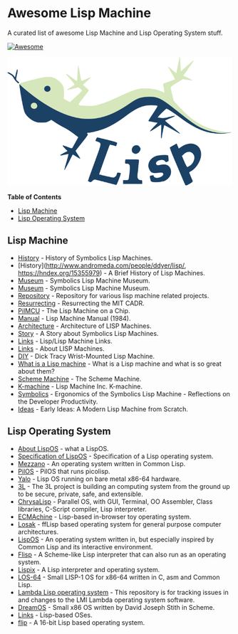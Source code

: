 # Awesome Lisp Machine
A curated list of awesome Lisp Machine and Lisp Operating System stuff.

[![Awesome](https://cdn.rawgit.com/sindresorhus/awesome/d7305f38d29fed78fa85652e3a63e154dd8e8829/media/badge.svg)](https://github.com/sindresorhus/awesome)

![Lisp logo](https://github.com/azzamsa/lisp-logo/blob/master/logos/lisp-lizard-with-text.svg)


<!-- markdown-toc start - Don't edit this section. Run M-x markdown-toc-refresh-toc -->
**Table of Contents**

- [Lisp Machine](#lisp-machine)
- [Lisp Operating System](#lisp-operating-system)

<!-- markdown-toc end -->


## Lisp Machine

- [History](https://danluu.com/symbolics-lisp-machines/) - History of Symbolics Lisp Machines.
- [History](http://www.andromeda.com/people/ddyer/lisp/, https://hndex.org/15355979) - A Brief History of Lisp Machines.
- [Museum](https://www.ifis.uni-luebeck.de/~moeller/symbolics-info/index.html) - Symbolics Lisp Machine Museum.
- [Museum](http://smbx.org/) - Symbolics Lisp Machine Museum.
- [Repository](http://www.unlambda.com/) - Repository for various lisp machine related projects.
- [Resurrecting](https://lm-3.github.io/) - Resurrecting the MIT CADR.
- [PilMCU](http://www.mail-archive.com/picolisp@software-lab.de/msg04823.html) - The Lisp Machine on a Chip.
- [Manual](https://hanshuebner.github.io/lmman/title.xml) - Lisp Machine Manual (1984).
- [Architecture](http://www.cs.utah.edu/~mflatt/past-courses/cs6510/public_html/lispm.pdf) - Architecture of LISP Machines.
- [Story](http://kremlin.enterprises/post/129364443055/your-code-is-so-bad-we-had-to-make-etclocal) - A Story about Symbolics Lisp Machines.
- [Links](http://www.lispmachine.net/) - Lisp/Lisp Machine Links.
- [Links](http://fare.tunes.org/LispM.html) - About LISP Machines.
- [DIY](https://www.jwz.org/blog/2016/11/dick-tracy-wrist-mounted-lisp-machine/) - Dick Tracy Wrist-Mounted Lisp Machine.
- [What is a Lisp machine](https://www.quora.com/What-is-a-lisp-machine-and-what-is-so-great-about-them) - What is a Lisp machine and what is so great about them?
- [Scheme Machine](http://burgerrg.github.io/TR413.pdf) - The Scheme Machine.
- [K-machine](http://fare.tunes.org/tmp/emergent/kmachine.htm) - Lisp Machine Inc. K-machine.
- [Symbolics](http://lispm.de/symbolics-lisp-machine-ergonomics) - Ergonomics of the Symbolics Lisp Machine - Reflections on the Developer Productivity.
- [Ideas](https://luksamuk.codes/posts/lispm-001.html) - Early Ideas: A Modern Lisp Machine from Scratch.


## Lisp Operating System

- [About LispOS](http://metamodular.com/Common-Lisp/lispos.html) - what a LispOS.
- [Specification of LispOS](http://metamodular.com/lispos.pdf) - Specification of a Lisp operating system.
- [Mezzano](https://github.com/froggey/Mezzano) - An operating system written in Common Lisp.
- [PilOS](https://picolisp.com/wiki/?PilOS) - PilOS that runs picolisp.
- [Yalo](https://github.com/whily/yalo) - Lisp OS running on bare metal x86-64 hardware.
- [3L](https://3lproject.org/) - The 3L project is building an computing system from the ground up to be secure, private, safe, and extensible.
- [ChrysaLisp](https://github.com/vygr/ChrysaLisp) -  Parallel OS, with GUI, Terminal, OO Assembler, Class libraries, C-Script compiler, Lisp interpreter.
- [ECMAchine](https://github.com/AlexNisnevich/ECMAchine) - Lisp-based in-browser toy operating system.
- [Losak](https://sourceforge.net/projects/losak/) -  ffLisp based operating system for general purpose computer architectures.
- [LispOS](https://github.com/robert-strandh/LispOS) - An operating system written in, but especially inspired by Common Lisp and its interactive environment.
- [Flisp](https://github.com/fjames86/flisp) - A Scheme-like Lisp interpreter that can also run as an operating system.
- [Lispix](https://github.com/saniv/lispix) - A Lisp interpreter and operating system.
- [LOS-64](https://github.com/afonsotrepa/LOS-64) - Small LISP-1 OS for x86-64 written in C, asm and Common Lisp.
- [Lambda Lisp operating system](https://github.com/dseagrav/Lambda-system-software) - This repository is for tracking issues in and changes to the LMI Lambda operating system software.
- [DreamOS](https://github.com/AviaNick/DreamOS) - Small x86 OS written by David Joseph Stith in Scheme.
- [Links](http://linuxfinances.info/info/lisposes.html) - Lisp-based OSes.
- [flip](https://github.com/nakst/flip) - A 16-bit Lisp based operating system. 


